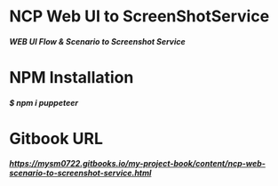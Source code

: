 # NCP Web UI to ScreenShotService
##### WEB UI Flow & Scenario to Screenshot Service

# NPM Installation
##### $ npm i puppeteer

# Gitbook URL
##### https://mysm0722.gitbooks.io/my-project-book/content/ncp-web-scenario-to-screenshot-service.html
